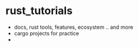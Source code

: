 # rust_tutorials

- docs, rust tools, features, ecosystem .. and more
- cargo projects for practice
- 
